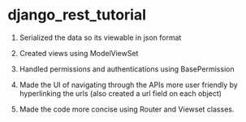 # django_rest_tutorial

1. Serialized the data so its viewable in json format

2. Created views using ModelViewSet

3. Handled permissions and authentications using BasePermission

4. Made the UI of navigating through the APIs more user friendly by hyperlinking the urls (also created a url field on each object)

5. Made the code more concise using Router and Viewset classes. 













